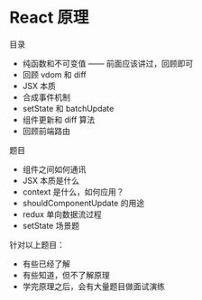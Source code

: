 # React 原理

目录

- 纯函数和不可变值 —— 前面应该讲过，回顾即可
- 回顾 vdom 和 diff
- JSX 本质
- 合成事件机制
- setState 和 batchUpdate
- 组件更新和 diff 算法
- 回顾前端路由

题目

- 组件之间如何通讯
- JSX 本质是什么
- context 是什么，如何应用？
- shouldComponentUpdate 的用途
- redux 单向数据流过程
- setState 场景题

针对以上题目：

- 有些已经了解
- 有些知道，但不了解原理
- 学完原理之后，会有大量题目做面试演练
